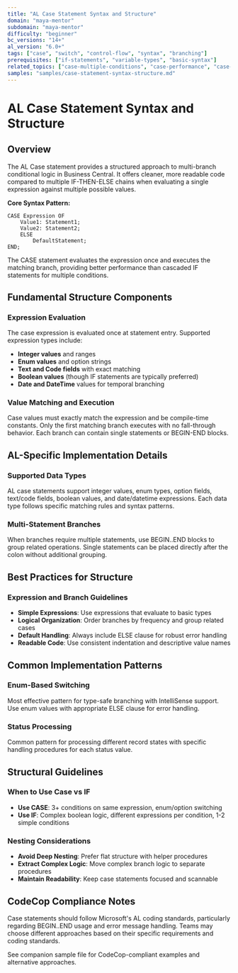 ```yaml
---
title: "AL Case Statement Syntax and Structure"
domain: "maya-mentor"
subdomain: "maya-mentor"
difficulty: "beginner"
bc_versions: "14+"
al_version: "6.0+"
tags: ["case", "switch", "control-flow", "syntax", "branching"]
prerequisites: ["if-statements", "variable-types", "basic-syntax"]
related_topics: ["case-multiple-conditions", "case-performance", "case-error-handling"]
samples: "samples/case-statement-syntax-structure.md"
---
```

# AL Case Statement Syntax and Structure

## Overview

The AL Case statement provides a structured approach to multi-branch conditional logic in Business Central. It offers cleaner, more readable code compared to multiple IF-THEN-ELSE chains when evaluating a single expression against multiple possible values.

**Core Syntax Pattern:**
```
CASE Expression OF
    Value1: Statement1;
    Value2: Statement2;
    ELSE
        DefaultStatement;
END;
```

The CASE statement evaluates the expression once and executes the matching branch, providing better performance than cascaded IF statements for multiple conditions.

## Fundamental Structure Components

### Expression Evaluation
The case expression is evaluated once at statement entry. Supported expression types include:
- **Integer values** and ranges
- **Enum values** and option strings
- **Text and Code fields** with exact matching
- **Boolean values** (though IF statements are typically preferred)
- **Date and DateTime** values for temporal branching

### Value Matching and Execution
Case values must exactly match the expression and be compile-time constants. Only the first matching branch executes with no fall-through behavior. Each branch can contain single statements or BEGIN-END blocks.

## AL-Specific Implementation Details

### Supported Data Types
AL case statements support integer values, enum types, option fields, text/code fields, boolean values, and date/datetime expressions. Each data type follows specific matching rules and syntax patterns.

### Multi-Statement Branches  
When branches require multiple statements, use BEGIN..END blocks to group related operations. Single statements can be placed directly after the colon without additional grouping.

## Best Practices for Structure

### Expression and Branch Guidelines
- **Simple Expressions**: Use expressions that evaluate to basic types
- **Logical Organization**: Order branches by frequency and group related cases
- **Default Handling**: Always include ELSE clause for robust error handling
- **Readable Code**: Use consistent indentation and descriptive value names

## Common Implementation Patterns

### Enum-Based Switching
Most effective pattern for type-safe branching with IntelliSense support. Use enum values with appropriate ELSE clause for error handling.

### Status Processing
Common pattern for processing different record states with specific handling procedures for each status value.

## Structural Guidelines

### When to Use Case vs IF
- **Use CASE**: 3+ conditions on same expression, enum/option switching
- **Use IF**: Complex boolean logic, different expressions per condition, 1-2 simple conditions

### Nesting Considerations
- **Avoid Deep Nesting**: Prefer flat structure with helper procedures
- **Extract Complex Logic**: Move complex branch logic to separate procedures
- **Maintain Readability**: Keep case statements focused and scannable

## CodeCop Compliance Notes

Case statements should follow Microsoft's AL coding standards, particularly regarding BEGIN..END usage and error message handling. Teams may choose different approaches based on their specific requirements and coding standards.

See companion sample file for CodeCop-compliant examples and alternative approaches.

